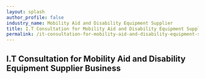 ```yaml
---
layout: splash 
author_profile: false 
industry_name: Mobility Aid and Disability Equipment Supplier
title: I.T Consultation for Mobility Aid and Disability Equipment Supplier Business
permalink: /it-consultation-for-mobility-aid-and-disability-equipment-supplier-business
---
```


## I.T Consultation for Mobility Aid and Disability Equipment Supplier Business